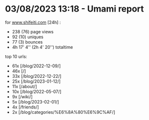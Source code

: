 # 03/08/2023 13:18 - Umami report
for www.shifeiti.com [24h] :

 - 238 (76) page views
 - 92 (10) uniques
 - 77 (3) bounces
 - 4h 17' 4'' (2h 4' 20'') totaltime


top 10 urls:
 - 61x [/blog/2022-12-09/]
 - 46x [/]
 - 33x [/blog/2022-12-22/]
 - 25x [/blog/2023-01-12/]
 - 11x [/about/]
 - 10x [/blog/2022-05-07/]
 - 9x [/wiki/]
 - 5x [/blog/2023-02-01/]
 - 4x [/friends/]
 - 2x [/blog/categories/%E6%8A%80%E6%9C%AF/]


